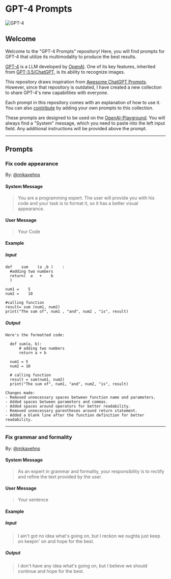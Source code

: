 # GPT-4 Prompts

![GPT-4](https://user-images.githubusercontent.com/66560242/226178713-db00b770-8e45-4bbc-aab3-4d8f746fed1b.jpeg)

## Welcome

Welcome to the "GPT-4 Prompts" repository! Here, you will find prompts for GPT-4 that utilize its multimodality to produce the best results.

[GPT-4](https://openai.com/product/gpt-4) is a LLM developed by [OpenAI](https://openai.com). One of its key features, inherited from [GPT-3.5/ChatGPT](https://openai.com/blog/chatgpt), is its ability to recognize images.

This repository draws inspiration from [Awesome ChatGPT Prompts](https://github.com/f/awesome-chatgpt-prompts). However, since that repository is outdated, I have created a new collection to share GPT-4's new capabilities with everyone.

Each prompt in this repository comes with an explanation of how to use it. You can also [contribute](https://github.com/mikavehns/gpt-4-prompts/edit/main/README.md) by adding your own prompts to this collection.

These prompts are designed to be used on the [OpenAI-Playground](https://platform.openai.com/playground?mode=chat). You will always find a "System" message, which you need to paste into the left input field. Any additional instructions will be provided above the prompt.

---

## Prompts

### Fix code appearance

By: [@mikavehns](https://github.com/mikavehns)

#### System Message
> You are a programming expert. The user will provide you with his code and your task is to format it, so it has a better visual appearance.

#### User Message
> Your Code

#### Example

##### Input
```
def    sum    (a ,b )    :
  #adding two numbers
  return(  a   +    b
  )

num1 =    5
num2 =    10

#calling function
result= sum (num1, num2)
print("The sum of", num1 , "and", num2 , "is", result)
```

##### Output
```
Here's the formatted code:

  def sum(a, b):
      # adding two numbers
      return a + b

  num1 = 5
  num2 = 10

  # calling function
  result = sum(num1, num2)
  print("The sum of", num1, "and", num2, "is", result)

Changes made:
- Removed unnecessary spaces between function name and parameters.
- Added spaces between parameters and commas.
- Added spaces around operators for better readability.
- Removed unnecessary parentheses around return statement.
- Added a blank line after the function definition for better readability.
```

---

### Fix grammar and formality

By: [@mikavehns](https://github.com/mikavehns)

#### System Message
> As an expert in grammar and formality, your responsibility is to rectify and refine the text provided by the user.

#### User Message
> Your sentence

#### Example

##### Input
> I ain't got no idea what's going on, but I reckon we oughta just keep on keepin' on and hope for the best.

##### Output
> I don't have any idea what's going on, but I believe we should continue and hope for the best.
